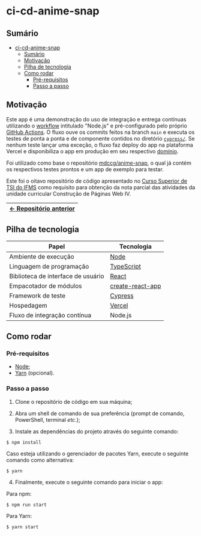 # ci-cd-anime-snap

## Sumário

- [ci-cd-anime-snap](#ci-cd-anime-snap)
  - [Sumário](#sumário)
  - [Motivação](#motivação)
  - [Pilha de tecnologia](#pilha-de-tecnologia)
  - [Como rodar](#como-rodar)
    - [Pré-requisitos](#pré-requisitos)
    - [Passo a passo](#passo-a-passo)

## Motivação

Este app é uma demonstração do uso de integração e entrega contínuas utilizando o [workflow](./.github/workflows/node.js.yml) intitulado "Node.js" e pré-configurado pelo próprio [GitHub Actions](https://github.com/features/actions). O fluxo ouve os commits feitos na branch `main` e executa os testes de ponta a ponta e de componente contidos no diretório [`cypress/`](./cypress/). Se nenhum teste lançar uma exceção, o fluxo faz deploy do app na plataforma Vercel e disponibiliza o app em produção em seu respectivo [domínio](https://ci-cd-anime-snap.vercel.app).

Foi utilizado como base o repositório [mdccg/anime-snap](https://github.com/mdccg/anime-snap/), o qual já contém os respectivos testes prontos e um app de exemplo para testar.

Este foi o oitavo repositório de código apresentado no [Curso Superior de TSI do IFMS](https://www.ifms.edu.br/campi/campus-aquidauana/cursos/graduacao/sistemas-para-internet/sistemas-para-internet) como requisito para obtenção da nota parcial das atividades da unidade curricular Construção de Páginas Web IV.

| [&larr; Repositório anterior](https://github.com/mdccg/exemplo-ci-cd-react) |
|-|

## Pilha de tecnologia

| Papel | Tecnologia |
|-|-|
| Ambiente de execução | [Node](https://nodejs.org/en/) |
| Linguagem de programação | [TypeScript](https://www.typescriptlang.org/) |
| Biblioteca de interface de usuário | [React](https://reactjs.org/) |
| Empacotador de módulos | [create-react-app](https://create-react-app.dev/) |
| Framework de teste | [Cypress](https://www.cypress.io/) |
| Hospedagem | [Vercel](https://vercel.com/) |
| Fluxo de integração contínua | Node.js |

## Como rodar

### Pré-requisitos

- [Node](https://nodejs.org/en/download/);
- [Yarn](https://yarnpkg.com/) (opcional).

### Passo a passo

1. Clone o repositório de código em sua máquina;
   
2. Abra um shell de comando de sua preferência (prompt de comando, PowerShell, terminal _etc_.);

3. Instale as dependências do projeto através do seguinte comando:

```console
$ npm install
```

Caso esteja utilizando o gerenciador de pacotes Yarn, execute o seguinte comando como alternativa:

```console
$ yarn
```

4. Finalmente, execute o seguinte comando para iniciar o app:

Para npm:

```console
$ npm run start
```

Para Yarn:

```console
$ yarn start
```